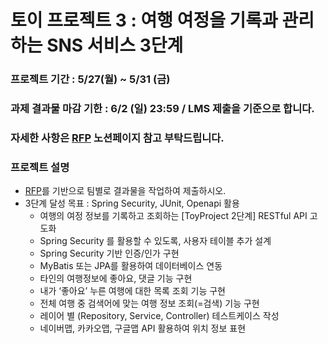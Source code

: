# 토이 프로젝트 3 : 여행 여정을 기록과 관리하는 SNS 서비스 3단계

### 프로젝트 기간 : 5/27(월) ~ 5/31 (금)
### 과제 결과물 마감 기한 : 6/2 (일) 23:59 / LMS 제출을 기준으로 합니다.
### 자세한 사항은 [RFP](https://www.notion.so/3-217455bdb40f40b1baafa07e4417f77d) 노션페이지 참고 부탁드립니다.

### 프로젝트 설명
- [RFP](https://www.notion.so/Toy-Project-3-c008e3638360424c8a001b24f293c335)를 기반으로 팀별로 결과물을 작업하여 제출하시오.
- 3단계 달성 목표 : Spring Security, JUnit, Openapi 활용
  - 여행의 여정 정보를 기록하고 조회하는 [ToyProject 2단계] RESTful API 고도화
  - Spring Security 를 활용할 수 있도록, 사용자 테이블 추가 설계
  - Spring Security 기반 인증/인가 구현
  - MyBatis 또는 JPA를 활용하여 데이터베이스 연동
  - 타인의 여행정보에 좋아요, 댓글 기능 구현
  - 내가 ‘좋아요’ 누른 여행에 대한 목록 조회 기능 구현
  - 전체 여행 중 검색어에 맞는 여행 정보 조회(=검색) 기능 구현
  - 레이어 별 (Repository, Service, Controller) 테스트케이스 작성
  - 네이버맵, 카카오맵, 구글맵 API 활용하여 위치 정보 표현

